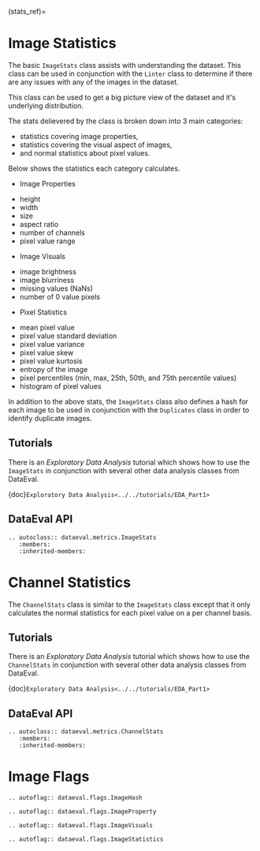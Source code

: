(stats_ref)=

# Image Statistics

The basic `ImageStats` class assists with understanding the dataset.
This class can be used in conjunction with the `Linter` class to determine
if there are any issues with any of the images in the dataset.

This class can be used to get a big picture view of the dataset and it's underlying distribution.

The stats delievered by the class is broken down into 3 main categories:
* statistics covering image properties,
* statistics covering the visual aspect of images,
* and normal statistics about pixel values.

Below shows the statistics each category calculates.

* Image Properties
 - height
 - width
 - size
 - aspect ratio
 - number of channels
 - pixel value range

* Image Visuals
 - image brightness
 - image blurriness
 - missing values (NaNs)
 - number of 0 value pixels

* Pixel Statistics
 - mean pixel value
 - pixel value standard deviation
 - pixel value variance
 - pixel value skew
 - pixel value kurtosis
 - entropy of the image
 - pixel percentiles (min, max, 25th, 50th, and 75th percentile values)
 - histogram of pixel values

In addition to the above stats, the `ImageStats` class also defines a hash for each image to be used
in conjunction with the `Duplicates` class in order to identify duplicate images.

## Tutorials

There is an _Exploratory Data Analysis_ tutorial which shows how to use the `ImageStats`
in conjunction with several other data analysis classes from DataEval.

{doc}`Exploratory Data Analysis<../../tutorials/EDA_Part1>`

## DataEval API

```{eval-rst}
.. autoclass:: dataeval.metrics.ImageStats
   :members:
   :inherited-members:
```

# Channel Statistics

The `ChannelStats` class is similar to the `ImageStats` class except that it only calculates
the normal statistics for each pixel value on a per channel basis.

## Tutorials

There is an _Exploratory Data Analysis_ tutorial which shows how to use the `ChannelStats`
in conjunction with several other data analysis classes from DataEval.

{doc}`Exploratory Data Analysis<../../tutorials/EDA_Part1>`

## DataEval API

```{eval-rst}
.. autoclass:: dataeval.metrics.ChannelStats
   :members:
   :inherited-members:
```

# Image Flags

```{eval-rst}
.. autoflag:: dataeval.flags.ImageHash
```

```{eval-rst}
.. autoflag:: dataeval.flags.ImageProperty
```

```{eval-rst}
.. autoflag:: dataeval.flags.ImageVisuals
```

```{eval-rst}
.. autoflag:: dataeval.flags.ImageStatistics
```
